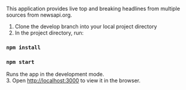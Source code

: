 This application provides live top and breaking headlines from multiple sources from newsapi.org.
1. Clone the develop branch into your local project directory
2. In the project directory, run:
### `npm install`
### `npm start`
Runs the app in the development mode.<br />
3. Open [http://localhost:3000](http://localhost:3000) to view it in the browser.

